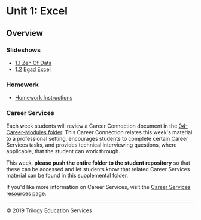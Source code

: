 # Unit 1: Excel

## Overview

### Slideshows

* [1.1 Zen Of Data](https://drive.google.com/open?id=1HH3JSR1lc2thAZNBq_TIC56Soi830DMmpHMA2EU_iIY)
* [1.2 Egad Excel](https://docs.google.com/presentation/d/1IxA5mxfRa4pnRGmbH9YJw_iten9JK1cbN_i6144S5Ds/edit#slide=id.g561c648ef4_0_282)



### Homework

* [Homework Instructions](../../02-Homework/01-Excel/Instructions/README.md)

### Career Services

Each week students will review a Career Connection document in the [04-Career-Modules folder](../../04-Career-Modules/). This Career Connection relates this week's material to a professional setting, encourages students to complete certain Career Services tasks, and provides technical interviewing questions, where applicable, that the student can work through.

This week, **please push the entire folder to the student repository** so that these can be accessed and let students know that related Career Services material can be found in this supplemental folder.

If you'd like more information on Career Services, visit the [Career Services resources page](http://bit.ly/DataVizCS).



- - -

© 2019 Trilogy Education Services
